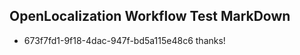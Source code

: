 ## OpenLocalization Workflow Test MarkDown
* 673f7fd1-9f18-4dac-947f-bd5a115e48c6 thanks!

<!--HONumber=Sep16_HO1-->


